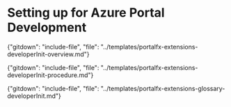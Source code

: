 # Setting up for Azure Portal Development

{"gitdown": "include-file", "file": "../templates/portalfx-extensions-developerInit-overview.md"}

{"gitdown": "include-file", "file": "../templates/portalfx-extensions-developerInit-procedure.md"}

{"gitdown": "include-file", "file": "../templates/portalfx-extensions-glossary-developerInit.md"}